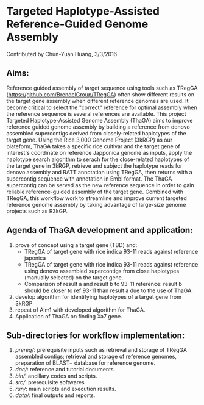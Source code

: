 # Targeted Haplotype-Assisted Reference-Guided Genome Assembly
Contributed by Chun-Yuan Huang, 3/3/2016

## Aims: 
Reference guided assembly of target sequence using tools such as TRegGA (https://github.com/BrendelGroup/TRegGA) often show different results on the target gene assembly when different reference genomes are used. It become critical to select the "correct" reference for optimal assembly when the reference sequence is several references are available. This project Targeted Haplotype-Assisted Genome Assembly (ThaGA) aims to improve reference guided genome assembly by building a reference from denovo assembled supercontigs derived from closely-related haplotypes of the target gene. Using the Rice 3,000 Genome Project (3kRGP) as our plateform, ThaGA takes a specific rice cultivar and the target gene of interest's coordinate on reference Japponica genome as inputs, apply the haplotype search algorithm to serach for the close-related haplotypes of the target gene in 3kRGP, retrieve and subject the haplotype reads for denovo assembly and RATT annotation using TRegGA, then returns with a supercontig sequence with annotation in Embl format. The ThaGA supercontig can be served as the new reference sequence in order to gain reliable reference-guided assembly of the target gene. Combined with TRegGA, this workflow work to streamline and improve current targeted reference genome assembly by taking advantage of large-size genome projects such as R3kGP.  

## Agenda of ThaGA development and application:
1. prove of concept using a target gene (TBD) and:
    * TRegGA of target gene with rice indica 93-11 reads against reference japonica
    * TRegGA of target gene with rice indica 93-11 reads against reference using denovo assembled supercontigs from close haplotypes (manually selected) on the target gene.
    * Comparison of result a and result b to 93-11 reference: result b should be closer to ref 93-11 than result a due to the use of ThaGA.
2. develop algorithm for identifying haplotypes of a target gene from 3kRGP
3. repeat of Aim1 with developed algorithm for ThaGA.
4. Application of ThaGA on finding Xa7 gene.

## Sub-directories for workflow implementation:
1. *prereq/*: prerequisite inputs such as retrieval and storage of TRegGA assembled contigs; retrieval and storage of reference genomes, preparation of BLAST+ database for reference genome.
2. *doc/*: reference and tutorial documents.
3. *bin/*: ancillary codes and scripts.
4. *src/*: prerequisite softwares
5. *run/*: main scripts and execution results.
6. *data/*: final outputs and reports.
